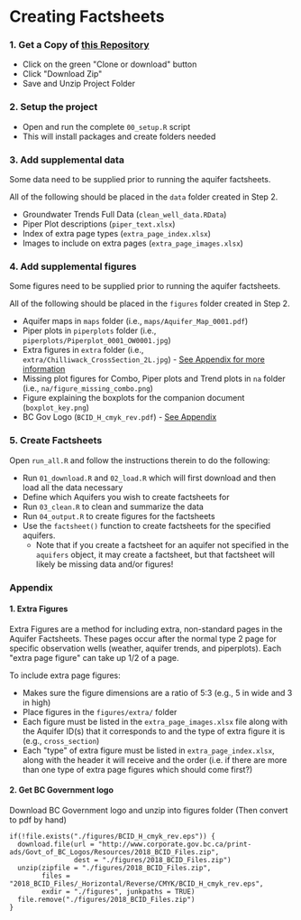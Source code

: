 # Creating Factsheets

### 1. Get a Copy of [this Repository](https://github.com/bcgov/aquifer-factsheets)
- Click on the green "Clone or download" button
- Click "Download Zip"
- Save and Unzip Project Folder
  
### 2. Setup the project
- Open and run the complete `00_setup.R` script
- This will install packages and create folders needed
  
### 3. Add supplemental data
Some data need to be supplied prior to running the aquifer factsheets.

All of the following should be placed in the `data` folder created in Step 2.

- Groundwater Trends Full Data (`clean_well_data.RData`)
- Piper Plot descriptions (`piper_text.xlsx`)
- Index of extra page types (`extra_page_index.xlsx`)
- Images to include on extra pages (`extra_page_images.xlsx`)
  
### 4. Add supplemental figures
Some figures need to be supplied prior to running the aquifer factsheets.

All of the following should be placed in the `figures` folder created in Step 2.

- Aquifer maps in `maps` folder (i.e., `maps/Aquifer_Map_0001.pdf`)
- Piper plots in `piperplots` folder (i.e., `piperplots/Piperplot_0001_OW0001.jpg`)
- Extra figures in `extra` folder (i.e., `extra/Chilliwack_CrossSection_2L.jpg`) - [See Appendix for more information](#1-extra-figures)
- Missing plot figures for Combo, Piper plots and Trend plots in `na` folder (i.e., `na/figure_missing_combo.png`)
- Figure explaining the boxplots for the companion document (`boxplot_key.png`)
- BC Gov Logo (`BCID_H_cmyk_rev.pdf`) - [See Appendix](#2-get-bc-government-logo)

### 5. Create Factsheets
Open `run_all.R` and follow the instructions therein to do the following:

- Run `01_download.R` and `02_load.R` which will first download and then load all the data necessary
- Define which Aquifers you wish to create factsheets for
- Run `03_clean.R` to clean and summarize the data
- Run `04_output.R` to create figures for the factsheets
- Use the `factsheet()` function to create factsheets for the specified aquifers. 
  - Note that if you create a factsheet for an aquifer not specified in the `aquifers` object, it may create a factsheet, but that factsheet will likely be missing data and/or figures!
  

### Appendix

#### 1. Extra Figures

Extra Figures are a method for including extra, non-standard pages in the Aquifer Factsheets. These pages occur after the normal type 2 page for specific observation wells (weather, aquifer trends, and piperplots). Each "extra page figure" can take up 1/2 of a page. 

To include extra page figures:

- Makes sure the figure dimensions are a ratio of 5:3 (e.g., 5 in wide and 3 in high)
- Place figures in the `figures/extra/` folder
- Each figure must be listed in the `extra_page_images.xlsx` file along with the Aquifer ID(s) that it corresponds to and the type of extra figure it is (e.g., `cross_section`)
- Each "type" of extra figure must be listed in `extra_page_index.xlsx`, along with the header it will receive and the order (i.e. if there are more than one type of extra page figures which should come first?)

#### 2. Get BC Government logo 

Download BC Government logo and unzip into figures folder (Then convert to pdf by hand)
```
if(!file.exists("./figures/BCID_H_cmyk_rev.eps")) {
  download.file(url = "http://www.corporate.gov.bc.ca/print-ads/Govt_of_BC_Logos/Resources/2018_BCID_Files.zip",
                dest = "./figures/2018_BCID_Files.zip")
  unzip(zipfile = "./figures/2018_BCID_Files.zip",
        files = "2018_BCID_Files/_Horizontal/Reverse/CMYK/BCID_H_cmyk_rev.eps",
        exdir = "./figures", junkpaths = TRUE)
  file.remove("./figures/2018_BCID_Files.zip")
}
```
